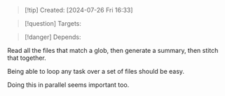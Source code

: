 
>[!tip] Created: [2024-07-26 Fri 16:33]

>[!question] Targets: 

>[!danger] Depends: 

Read all the files that match a glob, then generate a summary, then stitch that together.

Being able to loop any task over a set of files should be easy.

Doing this in parallel seems important too.